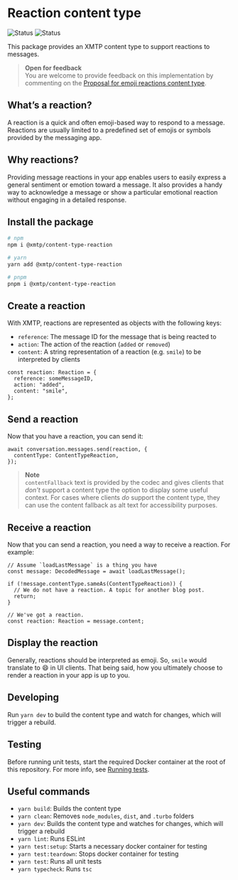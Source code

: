 # Reaction content type

![Status](https://img.shields.io/badge/Content_type_status-Standards--track-yellow) ![Status](https://img.shields.io/badge/Reference_implementation_status-Beta-yellow)

This package provides an XMTP content type to support reactions to messages.

> **Open for feedback**  
> You are welcome to provide feedback on this implementation by commenting on the [Proposal for emoji reactions content type](https://github.com/xmtp/xmtp/discussions/36).

## What’s a reaction?

A reaction is a quick and often emoji-based way to respond to a message. Reactions are usually limited to a predefined set of emojis or symbols provided by the messaging app.

## Why reactions?

Providing message reactions in your app enables users to easily express a general sentiment or emotion toward a message. It also provides a handy way to acknowledge a message or show a particular emotional reaction without engaging in a detailed response.

## Install the package

```bash
# npm
npm i @xmtp/content-type-reaction

# yarn
yarn add @xmtp/content-type-reaction

# pnpm
pnpm i @xmtp/content-type-reaction
```

## Create a reaction

With XMTP, reactions are represented as objects with the following keys:

- `reference`: The message ID for the message that is being reacted to
- `action`: The action of the reaction (`added` or `removed`)
- `content`: A string representation of a reaction (e.g. `smile`) to be interpreted by clients

```tsx
const reaction: Reaction = {
  reference: someMessageID,
  action: "added",
  content: "smile",
};
```

## Send a reaction

Now that you have a reaction, you can send it:

```tsx
await conversation.messages.send(reaction, {
  contentType: ContentTypeReaction,
});
```

> **Note**  
> `contentFallback` text is provided by the codec and gives clients that _don't_ support a content type the option to display some useful context. For cases where clients *do* support the content type, they can use the content fallback as alt text for accessibility purposes.

## Receive a reaction

Now that you can send a reaction, you need a way to receive a reaction. For example:

```tsx
// Assume `loadLastMessage` is a thing you have
const message: DecodedMessage = await loadLastMessage();

if (!message.contentType.sameAs(ContentTypeReaction)) {
  // We do not have a reaction. A topic for another blog post.
  return;
}

// We've got a reaction.
const reaction: Reaction = message.content;
```

## Display the reaction

Generally, reactions should be interpreted as emoji. So, `smile` would translate to :smile: in UI clients. That being said, how you ultimately choose to render a reaction in your app is up to you.

## Developing

Run `yarn dev` to build the content type and watch for changes, which will trigger a rebuild.

## Testing

Before running unit tests, start the required Docker container at the root of this repository. For more info, see [Running tests](../../README.md#running-tests).

## Useful commands

- `yarn build`: Builds the content type
- `yarn clean`: Removes `node_modules`, `dist`, and `.turbo` folders
- `yarn dev`: Builds the content type and watches for changes, which will trigger a rebuild
- `yarn lint`: Runs ESLint
- `yarn test:setup`: Starts a necessary docker container for testing
- `yarn test:teardown`: Stops docker container for testing
- `yarn test`: Runs all unit tests
- `yarn typecheck`: Runs `tsc`
